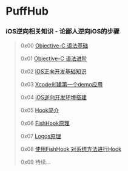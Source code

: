# PuffHub

### iOS逆向相关知识 - 论鄙人逆向iOS的步骤
> 0x00 [Objective-C 语法基础]()
> 
> 0x01 [Objective-C 语法进阶]()
> 
> 0x02 [iOS正向开发基础知识]()
> 
> 0x03 [Xcode创建第一个demo应用]()
> 
> 0x04 [iOS逆向开发环境搭建]()
> 
> 0x05 [Hook简介]()
> 
> 0x06 [FishHook原理]()
> 
> 0x07 [Logos原理]()
> 
> 0x08 [使用FishHook 对系统方法进行Hook]()
> 
> 0x09 待续...
</details>


